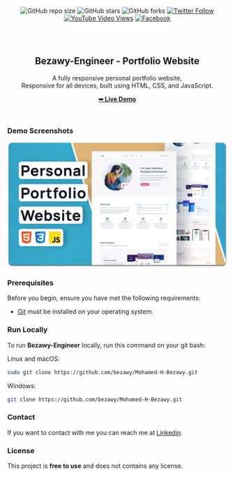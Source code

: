 <div align="center">
  
  ![GitHub repo size](https://img.shields.io/github/repo-size/bezawy/Mohamed-H-Bezawy)
  ![GitHub stars](https://img.shields.io/github/stars/bezawy/Mohamed-H-Bezawy?style=social)
  ![GitHub forks](https://img.shields.io/github/forks/bezawy/Mohamed-H-Bezawy?style=social)
  [![Twitter Follow](https://img.shields.io/twitter/follow/albezawy?style=social)](https://x.com/albezawy)
  [![YouTube Video Views](https://img.shields.io/youtube/views/wjqiFCTssTI?style=social)](https://www.youtube.com/@mrbezawy9704)
  [![Facebook](https://img.shields.io/badge/Facebook-Connect-blue?style=social)](https://fb.com/albezawy)

  <br />
  <br />

  <h2 align="center">Bezawy-Engineer - Portfolio Website</h2>

  A fully responsive personal portfolio website, <br />Responsive for all devices, built using HTML, CSS, and JavaScript.

  <a href="https://bezawy.github.io/Mohamed-H-Bezawy/"><strong>➥ Live Demo</strong></a>

</div>

<br />

### Demo Screenshots

![Bezawy-Engineer Desktop Demo](./readme-images/desktop.png "Desktop Demo")

### Prerequisites

Before you begin, ensure you have met the following requirements:

* [Git](https://git-scm.com/downloads "Download Git") must be installed on your operating system.

### Run Locally

To run **Bezawy-Engineer** locally, run this command on your git bash:

Linux and macOS:

```bash
sudo git clone https://github.com/bezawy/Mohamed-H-Bezawy.git
```
Windows:

```bash
git clone https://github.com/bezawy/Mohamed-H-Bezawy.git
```
### Contact

If you want to contact with me you can reach me at [Linkedin](https://www.linkedin.com/in/mohamed-h-bezawy).

### License

This project is **free to use** and does not contains any license.
